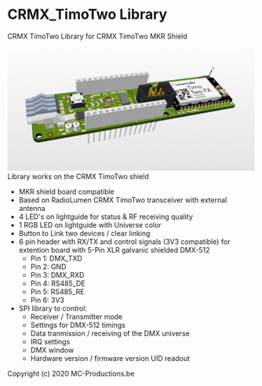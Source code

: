 # CRMX_TimoTwo Library
CRMX TimoTwo Library for CRMX TimoTwo MKR Shield

![](images/MKR-CRMXTimoTwo.png)
Library works on the CRMX TimoTwo shield
- MKR shield board compatible
- Based on RadioLumen CRMX TimoTwo transceiver with external antenna
- 4 LED's on lightguide for status & RF receiving quality
- 1 RGB LED on lightguide with Universe color
- Button to Link two devices / clear linking
- 6 pin header with RX/TX and control signals (3V3 compatible) 
  for extention board with 5-Pin XLR galvanic shielded DMX-512
  - Pin 1: DMX_TXD
  - Pin 2: GND
  - Pin 3: DMX_RXD
  - Pin 4: RS485_DE
  - Pin 5: RS485_RE
  - Pin 6: 3V3
- SPI library to control:
  - Receiver / Transmitter mode
  - Settings for DMX-512 timings
  - Data tranmission / receiving of the DMX universe
  - IRQ settings
  - DMX window
  - Hardware version / firmware version UID readout
  
Copyright (c) 2020 MC-Productions.be

